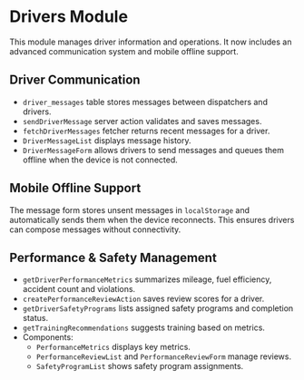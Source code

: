 # Drivers Module

This module manages driver information and operations. It now includes an advanced communication system and mobile offline support.

## Driver Communication

- `driver_messages` table stores messages between dispatchers and drivers.
- `sendDriverMessage` server action validates and saves messages.
- `fetchDriverMessages` fetcher returns recent messages for a driver.
- `DriverMessageList` displays message history.
- `DriverMessageForm` allows drivers to send messages and queues them offline when the device is not connected.

## Mobile Offline Support

The message form stores unsent messages in `localStorage` and automatically sends them when the device reconnects. This ensures drivers can compose messages without connectivity.

## Performance & Safety Management

- `getDriverPerformanceMetrics` summarizes mileage, fuel efficiency, accident count and violations.
- `createPerformanceReviewAction` saves review scores for a driver.
- `getDriverSafetyPrograms` lists assigned safety programs and completion status.
- `getTrainingRecommendations` suggests training based on metrics.
- Components:
  - `PerformanceMetrics` displays key metrics.
  - `PerformanceReviewList` and `PerformanceReviewForm` manage reviews.
  - `SafetyProgramList` shows safety program assignments.
